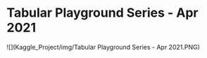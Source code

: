 # Tabular Playground Series - Apr 2021

![](Kaggle_Project/img/Tabular Playground Series - Apr 2021.PNG)
